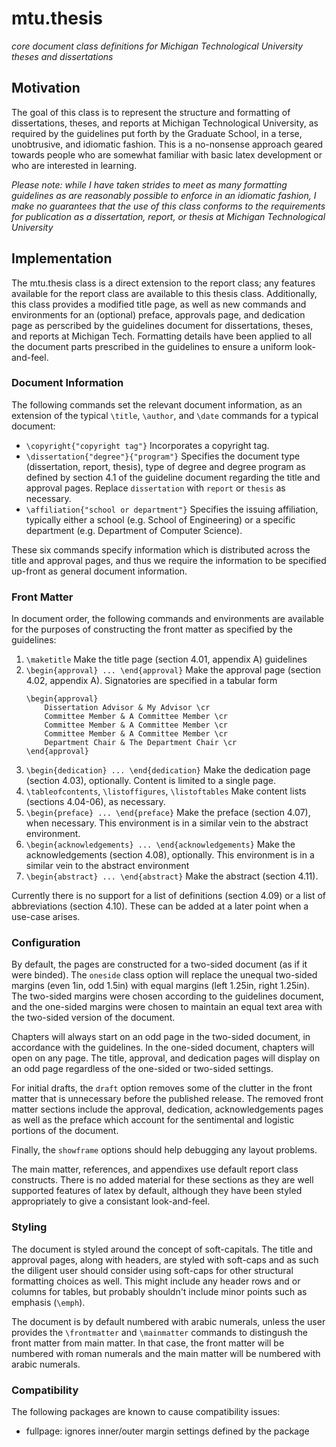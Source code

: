 # mtu.thesis #
*core document class definitions for Michigan Technological University theses and dissertations*

## Motivation ##

The goal of this class is to represent the structure and formatting of
dissertations, theses, and reports at Michigan Technological University, as
required by the guidelines put forth by the Graduate School, in a terse,
unobtrusive, and idiomatic fashion. This is a no-nonsense approach geared towards people who are somewhat familiar with basic latex development or who are interested in learning.

*Please note: while I have taken strides to meet as many formatting guidelines
as are reasonably possible to enforce in an idiomatic fashion, I make no
guarantees that the use of this class conforms to the requirements for
publication as a dissertation, report, or thesis at Michigan Technological
University*

## Implementation ##

The mtu.thesis class is a direct extension to the report class; any features available for the report class are available to this thesis class. Additionally, this class provides a modified title page, as well as new commands and environments for an (optional) preface, approvals page, and dedication page as perscribed by the guidelines document for dissertations, theses, and reports at Michigan Tech. Formatting details have been applied to all the document
parts prescribed in the guidelines to ensure a uniform look-and-feel.

### Document Information ###

The following commands set the relevant document information, as an extension
of the typical `\title`, `\author`, and `\date` commands for a typical document:
 - `\copyright{"copyright tag"}` Incorporates a copyright tag.
 - `\dissertation{"degree"}{"program"}` Specifies the document type (dissertation, report, thesis), type of degree and degree program as defined by section 4.1 of the guideline document regarding the title and approval pages. Replace `dissertation` with `report` or `thesis` as necessary.
 - `\affiliation{"school or department"}` Specifies the issuing affiliation, typically either a school (e.g. School of Engineering) or a specific department (e.g. Department of Computer Science).

These six commands specify information which is distributed across the title and approval pages, and thus we require the information to be specified up-front as general document information.

### Front Matter ###

In document order, the following commands and environments are available for the purposes of constructing the front matter as specified by the guidelines:

 1. `\maketitle` Make the title page (section 4.01, appendix A) guidelines
 2. `\begin{approval} ... \end{approval}` Make the approval page (section 4.02, appendix A). Signatories are specified in a tabular form
    ```
    \begin{approval}
        Dissertation Advisor & My Advisor \cr
        Committee Member & A Committee Member \cr
        Committee Member & A Committee Member \cr
        Committee Member & A Committee Member \cr
        Department Chair & The Department Chair \cr
    \end{approval}
    ```
 3. `\begin{dedication} ... \end{dedication}` Make the dedication page (section 4.03), optionally. Content is limited to a single page.
 4. `\tableofcontents`, `\listoffigures`, `\listoftables` Make content lists (sections 4.04-06), as necessary.
 5. `\begin{preface} ... \end{preface}` Make the preface (section 4.07), when necessary. This environment is in a similar vein to the abstract environment.
 6. `\begin{acknowledgements} ... \end{acknowledgements}` Make the acknowledgements (section 4.08), optionally. This environment is in a similar vein to the abstract environment
 7. `\begin{abstract} ... \end{abstract}` Make the abstract (section 4.11).

Currently there is no support for a list of definitions (section 4.09) or a list of abbreviations (section 4.10). These can be added at a later point when a use-case arises.

### Configuration ###

By default, the pages are constructed for a two-sided document (as if it were binded). The `oneside` class option will replace the unequal two-sided margins (even 1in, odd 1.5in) with equal margins (left 1.25in, right 1.25in). The two-sided margins were chosen according to the guidelines document, and the one-sided margins were chosen to maintain an equal text area with the two-sided version of the document.

Chapters will always start on an odd page in the two-sided document, in accordance with the guidelines. In the one-sided document, chapters will open on any page. The title, approval, and dedication pages will display on an odd page regardless of the one-sided or two-sided settings.

For initial drafts, the `draft` option removes some of the clutter in the front matter that is unnecessary before the published release. The removed front matter sections include the approval, dedication, acknowledgements pages as well as the preface which account for the sentimental and logistic portions of the document.

Finally, the `showframe` options should help debugging any layout problems.

The main matter, references, and appendixes use default report class constructs. There is no added material for these sections as they are well supported features of latex by default, although they have been styled appropriately to give a consistant look-and-feel.

### Styling ###

The document is styled around the concept of soft-capitals. The title and approval pages, along with headers, are styled with soft-caps and as such the diligent user should consider using soft-caps for other structural formatting choices as well. This might include any header rows and or columns for tables, but probably shouldn't include minor points such as emphasis (`\emph`).

The document is by default numbered with arabic numerals, unless the user provides the `\frontmatter` and `\mainmatter` commands to distingush the front matter from main matter. In that case, the front matter will be numbered with roman numerals and the main matter will be numbered with arabic numerals.

### Compatibility ###

The following packages are known to cause compatibility issues:

  - fullpage: ignores inner/outer margin settings defined by the package
